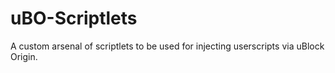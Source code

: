 # uBO-Scriptlets
A custom arsenal of scriptlets to be used for injecting userscripts via uBlock Origin.

